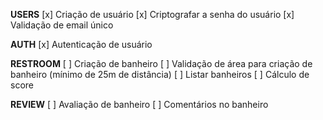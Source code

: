 **USERS**
[x] Criação de usuário
[x] Criptografar a senha do usuário
[x] Validação de email único

**AUTH**
[x] Autenticação de usuário

**RESTROOM**
[ ] Criação de banheiro
[ ] Validação de área para criação de banheiro (mínimo de 25m de distância)
[ ] Listar banheiros
[ ] Cálculo de score

**REVIEW**
[ ] Avaliação de banheiro
[ ] Comentários no banheiro
